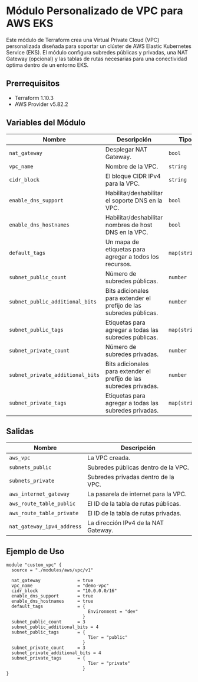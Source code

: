 # Módulo Personalizado de VPC para AWS EKS

Este módulo de Terraform crea una Virtual Private Cloud (VPC) personalizada diseñada para soportar un clúster de AWS Elastic Kubernetes Service (EKS). El módulo configura subredes públicas y privadas, una NAT Gateway (opcional) y las tablas de rutas necesarias para una conectividad óptima dentro de un entorno EKS.

## Prerrequisitos

- Terraform 1.10.3
- AWS Provider v5.82.2

## Variables del Módulo

| Nombre                            | Descripción                                                          | Tipo          | Predeterminado |
| ---------------------------------- | -------------------------------------------------------------------- | ------------- | -------------- |
| `nat_gateway`                      | Desplegar NAT Gateway.                                               | `bool`        | `false`        |
| `vpc_name`                         | Nombre de la VPC.                                                    | `string`      |                |
| `cidr_block`                       | El bloque CIDR IPv4 para la VPC.                                     | `string`      | `10.0.0.0/16`  |
| `enable_dns_support`               | Habilitar/deshabilitar el soporte DNS en la VPC.                     | `bool`        | `true`         |
| `enable_dns_hostnames`             | Habilitar/deshabilitar nombres de host DNS en la VPC.                 | `bool`        | `false`        |
| `default_tags`                     | Un mapa de etiquetas para agregar a todos los recursos.               | `map(string)` | `{}`           |
| `subnet_public_count`              | Número de subredes públicas.                                         | `number`      | `3`            |
| `subnet_public_additional_bits`    | Bits adicionales para extender el prefijo de las subredes públicas.   | `number`      | `4`            |
| `subnet_public_tags`               | Etiquetas para agregar a todas las subredes públicas.                 | `map(string)` | `{}`           |
| `subnet_private_count`             | Número de subredes privadas.                                         | `number`      | `3`            |
| `subnet_private_additional_bits`   | Bits adicionales para extender el prefijo de las subredes privadas.   | `number`      | `4`            |
| `subnet_private_tags`              | Etiquetas para agregar a todas las subredes privadas.                 | `map(string)` | `{}`           |

## Salidas

| Nombre                           | Descripción                                        |
| -------------------------------- | -------------------------------------------------- |
| `aws_vpc`                        | La VPC creada.                                     |
| `subnets_public`                 | Subredes públicas dentro de la VPC.                |
| `subnets_private`                | Subredes privadas dentro de la VPC.                |
| `aws_internet_gateway`           | La pasarela de internet para la VPC.              |
| `aws_route_table_public`         | El ID de la tabla de rutas públicas.              |
| `aws_route_table_private`        | El ID de la tabla de rutas privadas.              |
| `nat_gateway_ipv4_address`       | La dirección IPv4 de la NAT Gateway.              |

## Ejemplo de Uso

```hcl
module "custom_vpc" {
  source = "./modules/aws/vpc/v1"

  nat_gateway              = true
  vpc_name                 = "demo-vpc"
  cidr_block               = "10.0.0.0/16"
  enable_dns_support       = true
  enable_dns_hostnames     = true
  default_tags             = {
                               Environment = "dev"
                             }
  subnet_public_count      = 3
  subnet_public_additional_bits = 4
  subnet_public_tags       = {
                               Tier = "public"
                             }
  subnet_private_count     = 3
  subnet_private_additional_bits = 4
  subnet_private_tags      = {
                               Tier = "private"
                             }
}
